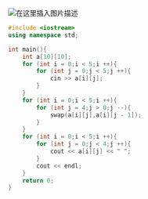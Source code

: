 ![在这里插入图片描述](https://pic.2ge.org/cdn/?url=https://img-blog.csdnimg.cn/20210716143019198.png?x-oss-process=image/watermark,type_ZmFuZ3poZW5naGVpdGk,shadow_10,text_aHR0cHM6Ly9ibG9nLmNzZG4ubmV0L1BhbkRhb3hpMjAyMA==,size_16,color_FFFFFF,t_70)

```cpp
#include <iostream>
using namespace std;

int main(){
	int a[10][10];
	for (int i = 0;i < 5;i ++){
		for (int j = 0;j < 5;j ++){
			cin >> a[i][j];
		}
	}
	for (int i = 0;i < 5;i ++){
		for (int j = 4;j > 0;j --){
			swap(a[i][j],a[i][j - 1]);
		}
	} 
	for (int i = 0;i < 5;i ++){
		for (int j = 0;j < 4;j ++){
			cout << a[i][j] << " ";
		}
		cout << endl;
	}
	return 0;
}
```

